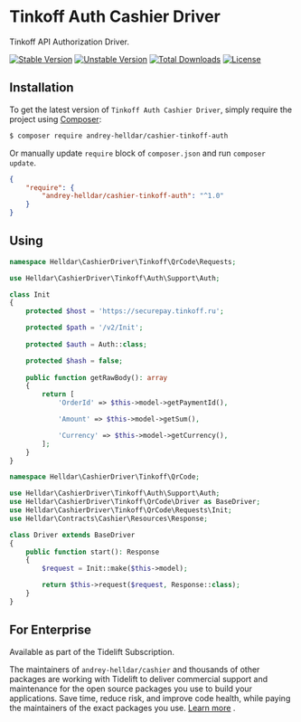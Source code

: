 # Tinkoff Auth Cashier Driver

Tinkoff API Authorization Driver.

[![Stable Version][badge_stable]][link_packagist]
[![Unstable Version][badge_unstable]][link_packagist]
[![Total Downloads][badge_downloads]][link_packagist]
[![License][badge_license]][link_license]

## Installation

To get the latest version of `Tinkoff Auth Cashier Driver`, simply require the project using [Composer](https://getcomposer.org):

```bash
$ composer require andrey-helldar/cashier-tinkoff-auth
```

Or manually update `require` block of `composer.json` and run `composer update`.

```json
{
    "require": {
        "andrey-helldar/cashier-tinkoff-auth": "^1.0"
    }
}
```

## Using

```php
namespace Helldar\CashierDriver\Tinkoff\QrCode\Requests;

use Helldar\CashierDriver\Tinkoff\Auth\Support\Auth;

class Init
{
    protected $host = 'https://securepay.tinkoff.ru';

    protected $path = '/v2/Init';
    
    protected $auth = Auth::class;

    protected $hash = false;
    
    public function getRawBody(): array
    {
        return [
            'OrderId' => $this->model->getPaymentId(),

            'Amount' => $this->model->getSum(),

            'Currency' => $this->model->getCurrency(),
        ];
    }
}
```

```php
namespace Helldar\CashierDriver\Tinkoff\QrCode;

use Helldar\CashierDriver\Tinkoff\Auth\Support\Auth;
use Helldar\CashierDriver\Tinkoff\QrCode\Driver as BaseDriver;
use Helldar\CashierDriver\Tinkoff\QrCode\Requests\Init;
use Helldar\Contracts\Cashier\Resources\Response;

class Driver extends BaseDriver
{
    public function start(): Response
    {
        $request = Init::make($this->model);

        return $this->request($request, Response::class);
    }
}
```

## For Enterprise

Available as part of the Tidelift Subscription.

The maintainers of `andrey-helldar/cashier` and thousands of other packages are working with Tidelift to deliver commercial support and maintenance for the open source packages you
use to build your applications. Save time, reduce risk, and improve code health, while paying the maintainers of the exact packages you
use. [Learn more](https://tidelift.com/subscription/pkg/packagist-andrey-helldar-cashier?utm_source=packagist-andrey-helldar-cashier&utm_medium=referral&utm_campaign=enterprise&utm_term=repo)
.

[badge_downloads]:      https://img.shields.io/packagist/dt/andrey-helldar/cashier-tinkoff-auth.svg?style=flat-square

[badge_license]:        https://img.shields.io/packagist/l/andrey-helldar/cashier-tinkoff-auth.svg?style=flat-square

[badge_stable]:         https://img.shields.io/github/v/release/andrey-helldar/cashier-tinkoff-auth?label=stable&style=flat-square

[badge_unstable]:       https://img.shields.io/badge/unstable-dev--main-orange?style=flat-square

[link_license]:         LICENSE

[link_packagist]:       https://packagist.org/packages/andrey-helldar/cashier-tinkoff-auth

